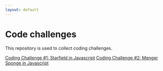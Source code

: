 ```yaml
---
layout: default
---
```


# Code challenges

This repository is used to collect coding challenges.

[Coding Challenge #1: Starfield in Javascript](https://bjorvack.github.io/code-challenges/challenges/cc-001-starfield/)
[Coding Challenge #2: Menger Sponge in Javascript](https://bjorvack.github.io/code-challenges/challenges/cc-002-menger-sponge/)
